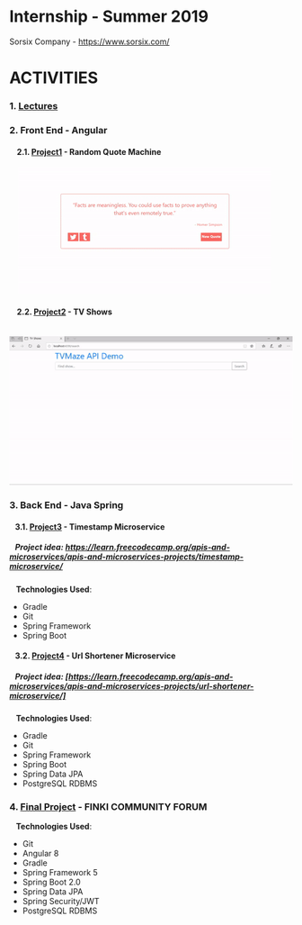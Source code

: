 # Internship - Summer 2019

Sorsix Company - https://www.sorsix.com/


# ACTIVITIES

### 1. [Lectures](https://github.com/FisnikL/Internship-Summer-2019/tree/master/Sorsix-Material)
### 2. Front End - Angular  
#### &nbsp;&nbsp;&nbsp;&nbsp;2.1. [Project1](https://github.com/FisnikL/Internship-Summer-2019/tree/master/Projects/1.%20Front%20End%20-%20Angular/random-quote-spring-2019/random-quote-machine-FL) - Random Quote Machine
&nbsp;&nbsp;&nbsp;&nbsp;<img src="https://github.com/FisnikL/Internship-Summer-2019/blob/master/gifs/project1.gif" alt="random quote generator"/>

#### &nbsp;&nbsp;&nbsp;&nbsp;2.2. [Project2](https://github.com/FisnikL/Internship-Summer-2019/tree/master/Projects/1.%20Front%20End%20-%20Angular/tv-shows-interns/tv-shows-FL) - TV Shows  
&nbsp;&nbsp;&nbsp;&nbsp;<img src="https://github.com/FisnikL/Internship-Summer-2019/blob/master/gifs/project2.gif" alt="random quote generator"/>  

### 3. Back End - Java Spring

#### &nbsp;&nbsp;&nbsp;3.1. [Project3](https://github.com/FisnikL/Internship-Summer-2019/tree/master/Projects/2.%20Back%20End%20-%20Spring/timestamp-interns) - Timestamp Microservice 
##### &nbsp;&nbsp;&nbsp;Project idea: https://learn.freecodecamp.org/apis-and-microservices/apis-and-microservices-projects/timestamp-microservice/
&nbsp;&nbsp;&nbsp;**Technologies Used**:    
- Gradle  
- Git  
- Spring Framework
- Spring Boot  
  

#### &nbsp;&nbsp;&nbsp;3.2. [Project4](https://github.com/FisnikL/Internship-Summer-2019/tree/master/Projects/2.%20Back%20End%20-%20Spring/url-shortener-interns) - Url Shortener Microservice

##### &nbsp;&nbsp;&nbsp;Project idea: [https://learn.freecodecamp.org/apis-and-microservices/apis-and-microservices-projects/url-shortener-microservice/]
&nbsp;&nbsp;&nbsp;**Technologies Used**:   
- Gradle  
- Git  
- Spring Framework
-  Spring Boot
-  Spring Data JPA
-  PostgreSQL RDBMS

### 4. [Final Project](https://github.com/TheRuinKing/Sorsix-Final-Project) - FINKI COMMUNITY FORUM
&nbsp;&nbsp;&nbsp;**Technologies Used**: 
- Git 
- Angular 8
- Gradle  
- Spring Framework 5
- Spring Boot 2.0
- Spring Data JPA
- Spring Security/JWT
- PostgreSQL RDBMS
